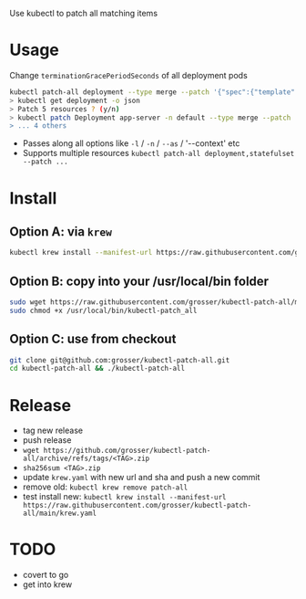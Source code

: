 Use kubectl to patch all matching items

# Usage

Change `terminationGracePeriodSeconds` of all deployment pods

```bash
kubectl patch-all deployment --type merge --patch '{"spec":{"template":{"spec":{"terminationGracePeriodSeconds":0}}}}'
> kubectl get deployment -o json
> Patch 5 resources ? (y/n)
> kubectl patch Deployment app-server -n default --type merge --patch '{"spec":{"template":{"spec":{"terminationGracePeriodSeconds":0}}}}
> ... 4 others
```

- Passes along all options like `-l` / `-n` / `--as` / '--context' etc
- Supports multiple resources `kubectl patch-all deployment,statefulset --patch ...`

# Install

## Option A: via `krew`

```bash
kubectl krew install --manifest-url https://raw.githubusercontent.com/grosser/kubectl-patch-all/main/krew.yaml
```

## Option B: copy into your /usr/local/bin folder

```bash
sudo wget https://raw.githubusercontent.com/grosser/kubectl-patch-all/main/kubectl-patch-all -O /usr/local/bin/kubectl-patch_all
sudo chmod +x /usr/local/bin/kubectl-patch_all
```

## Option C: use from checkout

```bash
git clone git@github.com:grosser/kubectl-patch-all.git
cd kubectl-patch-all && ./kubectl-patch-all
```

# Release

- tag new release
- push release
- `wget https://github.com/grosser/kubectl-patch-all/archive/refs/tags/<TAG>.zip`
- `sha256sum <TAG>.zip`
- update `krew.yaml` with new url and sha and push a new commit
- remove old: `kubectl krew remove patch-all`
- test install new: `kubectl krew install --manifest-url https://raw.githubusercontent.com/grosser/kubectl-patch-all/main/krew.yaml`

# TODO

- covert to go
- get into krew
